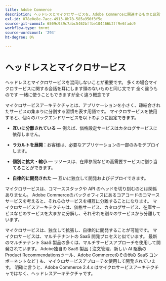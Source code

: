 ```yaml
---
title: Adobe Commerce
description: ヘッドレスとマイクロサービスを、Adobe Commerceに関連するものと区別できます。
exl-id: 078e0e8e-7acc-4913-8b78-585a950f3f5e
source-git-commit: 6509c939c7abc5462bffbe104466b2ff9e6fadc9
workflow-type: tm+mt
source-wordcount: '294'
ht-degree: 0%

---
```


# ヘッドレスとマイクロサービス

ヘッドレスとマイクロサービスを混同しないことが重要です。 多くの場合マイクロサービスに関する会話を耳にします頭のないものと同じ文です 全く違うものです 一緒に使うこともできますが全く違う概念です

マイクロサービスアーキテクチャとは、アプリケーションを小さく、疎結合されたサービスの集まりに分割する習慣を表す用語です。 マイクロサービスを使用すると、個々のバックエンドサービスを以下のように設定できます。

- **互いに分離されている** — 例えば、価格設定サービスはカタログサービスに依存しません。

- **ラカルトを展開**：お客様は、必要なアプリケーションの一部のみをデプロイします。

- **個別に拡大・縮小** — リソースは、在庫参照などの高需要サービスに割り当てることができます。

- **自律的に開発された** — 互いに独立して開発およびデプロイできます。

マイクロサービスは、コマーススタックや API のヘッドを切り刻むのとは関係ありません。 Adobe Commerceのバックオフィスにあるコアコードのコマースサービスを考えると、それらのサービスを相互に分離することになります。 マイクロサービスアーキテクチャは、価格サービス、カタログサービス、在庫サービスなどのサービスを大まかに分解し、それぞれを別々のサービスから分離しています。

マイクロサービスは、独立して拡張し、自律的に開発することが可能です。 マイクロサービスは、マルチテナントの SaaS 開発プロセスと似ています。 最新のマルチテナント SaaS 製品の多くは、マルチサービスアプローチを使用して開発されています。 Adobe独自の SaaS 製品 ( 注文管理、新しい AI 駆動の Product Recommendationsツール、Adobe Commerceのその他の SaaS コンポーネントなど ) も、マイクロサービスアプローチを使用して開発されています。 明確に言うと、Adobe Commerce 2.4.x はマイクロサービスアーキテクチャではなく、ヘッドレスアーキテクチャです。
